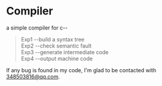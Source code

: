 # Compiler
a simple compiler for c--  
>Exp1 --build a syntax tree  
>Exp2 --check semantic fault  
>Exp3 --generate intermediate code  
>Exp4 --output machine code  
  
If any bug is found in my code, I'm glad to be contacted with 348503816@qq.com.
